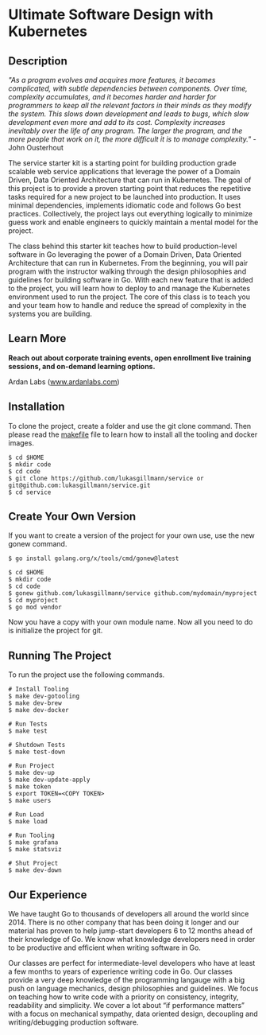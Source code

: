# Ultimate Software Design with Kubernetes


## Description

_"As a program evolves and acquires more features, it becomes complicated, with subtle dependencies between components. Over time, complexity accumulates, and it becomes harder and harder for programmers to keep all the relevant factors in their minds as they modify the system. This slows down development and leads to bugs, which slow development even more and add to its cost. Complexity increases inevitably over the life of any program. The larger the program, and the more people that work on it, the more difficult it is to manage complexity."_ - John Ousterhout  

The service starter kit is a starting point for building production grade scalable web service applications that leverage the power of a Domain Driven, Data Oriented Architecture that can run in Kubernetes. The goal of this project is to provide a proven starting point that reduces the repetitive tasks required for a new project to be launched into production. It uses minimal dependencies, implements idiomatic code and follows Go best practices. Collectively, the project lays out everything logically to minimize guess work and enable engineers to quickly maintain a mental model for the project.

The class behind this starter kit teaches how to build production-level software in Go leveraging the power of a Domain Driven, Data Oriented Architecture that can run in Kubernetes. From the beginning, you will pair program with the instructor walking through the design philosophies and guidelines for building software in Go. With each new feature that is added to the project, you will learn how to deploy to and manage the Kubernetes environment used to run the project. The core of this class is to teach you and your team how to handle and reduce the spread of complexity in the systems you are building.


## Learn More

**Reach out about corporate training events, open enrollment live training sessions, and on-demand learning options.**

Ardan Labs (www.ardanlabs.com)  


## Installation

To clone the project, create a folder and use the git clone command. Then please read the [makefile](makefile) file to learn how to install all the tooling and docker images.

```
$ cd $HOME
$ mkdir code
$ cd code
$ git clone https://github.com/lukasgillmann/service or git@github.com:lukasgillmann/service.git
$ cd service
```

## Create Your Own Version

If you want to create a version of the project for your own use, use the new gonew command.

```
$ go install golang.org/x/tools/cmd/gonew@latest

$ cd $HOME
$ mkdir code
$ cd code
$ gonew github.com/lukasgillmann/service github.com/mydomain/myproject
$ cd myproject
$ go mod vendor
```

Now you have a copy with your own module name. Now all you need to do is initialize the project for git.

## Running The Project

To run the project use the following commands.

```
# Install Tooling
$ make dev-gotooling
$ make dev-brew
$ make dev-docker

# Run Tests
$ make test

# Shutdown Tests
$ make test-down

# Run Project
$ make dev-up
$ make dev-update-apply
$ make token
$ export TOKEN=<COPY TOKEN>
$ make users

# Run Load
$ make load

# Run Tooling
$ make grafana
$ make statsviz

# Shut Project
$ make dev-down
```
## Our Experience

We have taught Go to thousands of developers all around the world since 2014. There is no other company that has been doing it longer and our material has proven to help jump-start developers 6 to 12 months ahead of their knowledge of Go. We know what knowledge developers need in order to be productive and efficient when writing software in Go.

Our classes are perfect for intermediate-level developers who have at least a few months to years of experience writing code in Go. Our classes provide a very deep knowledge of the programming langauge with a big push on language mechanics, design philosophies and guidelines. We focus on teaching how to write code with a priority on consistency, integrity, readability and simplicity. We cover a lot about “if performance matters” with a focus on mechanical sympathy, data oriented design, decoupling and writing/debugging production software.

